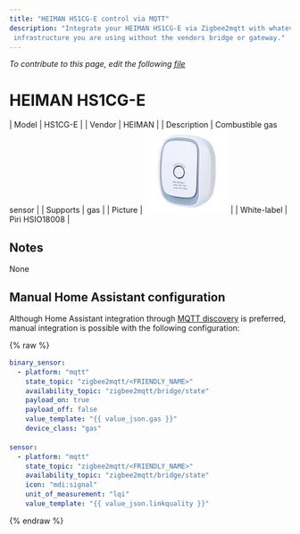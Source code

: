 ```yaml
---
title: "HEIMAN HS1CG-E control via MQTT"
description: "Integrate your HEIMAN HS1CG-E via Zigbee2mqtt with whatever smart home
 infrastructure you are using without the vendors bridge or gateway."
---
```


*To contribute to this page, edit the following
[file](https://github.com/Koenkk/zigbee2mqtt.io/blob/master/docs/devices/HS1CG-E.md)*

# HEIMAN HS1CG-E

| Model | HS1CG-E  |
| Vendor  | HEIMAN  |
| Description | Combustible gas sensor |
| Supports | gas |
| Picture | ![HEIMAN HS1CG-E](../images/devices/HS1CG-E.jpg) |
| White-label | Piri HSIO18008 |

## Notes

None

## Manual Home Assistant configuration
Although Home Assistant integration through [MQTT discovery](../integration/home_assistant) is preferred,
manual integration is possible with the following configuration:


{% raw %}
```yaml
binary_sensor:
  - platform: "mqtt"
    state_topic: "zigbee2mqtt/<FRIENDLY_NAME>"
    availability_topic: "zigbee2mqtt/bridge/state"
    payload_on: true
    payload_off: false
    value_template: "{{ value_json.gas }}"
    device_class: "gas"

sensor:
  - platform: "mqtt"
    state_topic: "zigbee2mqtt/<FRIENDLY_NAME>"
    availability_topic: "zigbee2mqtt/bridge/state"
    icon: "mdi:signal"
    unit_of_measurement: "lqi"
    value_template: "{{ value_json.linkquality }}"
```
{% endraw %}


